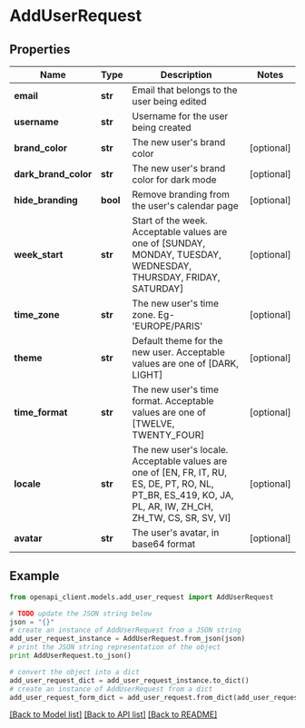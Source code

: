 # AddUserRequest


## Properties

Name | Type | Description | Notes
------------ | ------------- | ------------- | -------------
**email** | **str** | Email that belongs to the user being edited | 
**username** | **str** | Username for the user being created | 
**brand_color** | **str** | The new user&#39;s brand color | [optional] 
**dark_brand_color** | **str** | The new user&#39;s brand color for dark mode | [optional] 
**hide_branding** | **bool** | Remove branding from the user&#39;s calendar page | [optional] 
**week_start** | **str** | Start of the week. Acceptable values are one of [SUNDAY, MONDAY, TUESDAY, WEDNESDAY, THURSDAY, FRIDAY, SATURDAY] | [optional] 
**time_zone** | **str** | The new user&#39;s time zone. Eg- &#39;EUROPE/PARIS&#39; | [optional] 
**theme** | **str** | Default theme for the new user. Acceptable values are one of [DARK, LIGHT] | [optional] 
**time_format** | **str** | The new user&#39;s time format. Acceptable values are one of [TWELVE, TWENTY_FOUR] | [optional] 
**locale** | **str** | The new user&#39;s locale. Acceptable values are one of [EN, FR, IT, RU, ES, DE, PT, RO, NL, PT_BR, ES_419, KO, JA, PL, AR, IW, ZH_CH, ZH_TW, CS, SR, SV, VI] | [optional] 
**avatar** | **str** | The user&#39;s avatar, in base64 format | [optional] 

## Example

```python
from openapi_client.models.add_user_request import AddUserRequest

# TODO update the JSON string below
json = "{}"
# create an instance of AddUserRequest from a JSON string
add_user_request_instance = AddUserRequest.from_json(json)
# print the JSON string representation of the object
print AddUserRequest.to_json()

# convert the object into a dict
add_user_request_dict = add_user_request_instance.to_dict()
# create an instance of AddUserRequest from a dict
add_user_request_form_dict = add_user_request.from_dict(add_user_request_dict)
```
[[Back to Model list]](../README.md#documentation-for-models) [[Back to API list]](../README.md#documentation-for-api-endpoints) [[Back to README]](../README.md)


